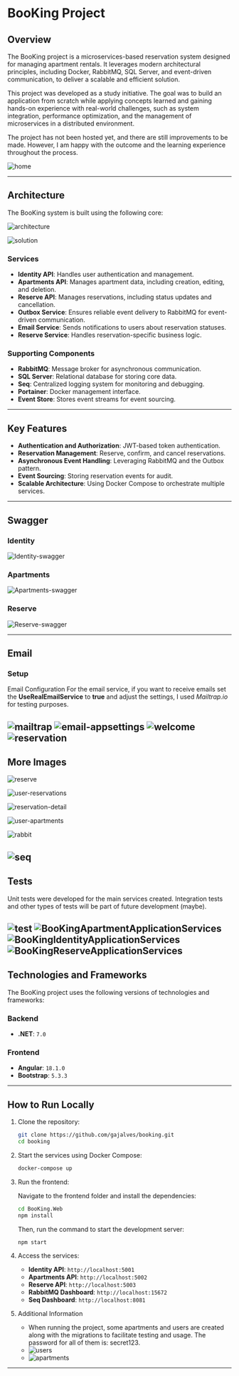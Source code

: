 # BooKing Project

## Overview
The BooKing project is a microservices-based reservation system designed for managing apartment rentals. It leverages modern architectural principles, including Docker, RabbitMQ, SQL Server, and event-driven communication, to deliver a scalable and efficient solution.

This project was developed as a study initiative. The goal was to build an application from scratch while applying concepts learned and gaining hands-on experience with real-world challenges, such as system integration, performance optimization, and the management of microservices in a distributed environment.

The project has not been hosted yet, and there are still improvements to be made. However, I am happy with the outcome and the learning experience throughout the process.

![home](https://github.com/gajalves/booking/blob/main/docs/img/home.png?raw=true)

---

## Architecture
The BooKing system is built using the following core:

 ![architecture](https://github.com/gajalves/booking/blob/main/docs/img/arch.png?raw=true)
 
 ![solution](https://github.com/gajalves/booking/blob/main/docs/img/solution.png?raw=true)

### Services
- **Identity API**: Handles user authentication and management.
- **Apartments API**: Manages apartment data, including creation, editing, and deletion.
- **Reserve API**: Manages reservations, including status updates and cancellation.
- **Outbox Service**: Ensures reliable event delivery to RabbitMQ for event-driven communication.
- **Email Service**: Sends notifications to users about reservation statuses.
- **Reserve Service**: Handles reservation-specific business logic.

### Supporting Components
- **RabbitMQ**: Message broker for asynchronous communication.
- **SQL Server**: Relational database for storing core data.
- **Seq**: Centralized logging system for monitoring and debugging.
- **Portainer**: Docker management interface.
- **Event Store**: Stores event streams for event sourcing.

---

## Key Features
- **Authentication and Authorization**: JWT-based token authentication.
- **Reservation Management**: Reserve, confirm, and cancel reservations.
- **Asynchronous Event Handling**: Leveraging RabbitMQ and the Outbox pattern.
- **Event Sourcing**: Storing reservation events for audit.
- **Scalable Architecture**: Using Docker Compose to orchestrate multiple services.

---

## Swagger

### Identity
![Identity-swagger](https://github.com/gajalves/booking/blob/main/docs/img/swagger/identity.png?raw=true)
### Apartments
![Apartments-swagger](https://github.com/gajalves/booking/blob/main/docs/img/swagger/apartments.png?raw=true)
### Reserve
![Reserve-swagger](https://github.com/gajalves/booking/blob/main/docs/img/swagger/reserve.png?raw=true)

---

## Email

### Setup
Email Configuration
For the email service, if you want to receive emails set the **UseRealEmailService** to **true** and adjust the settings, I used *Mailtrap.io* for testing purposes.

![mailtrap](https://github.com/gajalves/booking/blob/main/docs/img/email/mailtrap.png?raw=true)
![email-appsettings](https://github.com/gajalves/booking/blob/main/docs/img/email/email-setup.png?raw=true)
![welcome](https://github.com/gajalves/booking/blob/main/docs/img/email/welcome.png?raw=true)
![reservation](https://github.com/gajalves/booking/blob/main/docs/img/email/reservation.png?raw=true)
---

## More Images

![reserve](https://github.com/gajalves/booking/blob/main/docs/img/reserve.png?raw=true)

![user-reservations](https://github.com/gajalves/booking/blob/main/docs/img/user-reservations.png?raw=true)

![reservation-detail](https://github.com/gajalves/booking/blob/main/docs/img/reservation-detail.png?raw=true)

![user-apartments](https://github.com/gajalves/booking/blob/main/docs/img/user-apartments.png?raw=true)

![rabbit](https://github.com/gajalves/booking/blob/main/docs/img/rabbit.png?raw=true)

![seq](https://github.com/gajalves/booking/blob/main/docs/img/seq.png?raw=true)
---

## Tests
Unit tests were developed for the main services created. Integration tests and other types of tests will be part of future development (maybe).

![test](https://github.com/gajalves/booking/blob/main/docs/img/coverage/tests.png?raw=true)
![BooKingApartmentApplicationServices](https://github.com/gajalves/booking/blob/main/docs/img/coverage/BooKingApartmentApplicationServices.png?raw=true)
![BooKingIdentityApplicationServices](https://github.com/gajalves/booking/blob/main/docs/img/coverage/BooKingIdentityApplicationServices.png?raw=true)
![BooKingReserveApplicationServices](https://github.com/gajalves/booking/blob/main/docs/img/coverage/BooKingReserveApplicationServices.png?raw=true)
---
## Technologies and Frameworks

The BooKing project uses the following versions of technologies and frameworks:

### Backend
- **.NET**: `7.0`

### Frontend
- **Angular**: `18.1.0`
- **Bootstrap**: `5.3.3`

---

## How to Run Locally

1. Clone the repository:
    ```bash
    git clone https://github.com/gajalves/booking.git
    cd booking
    ```

2. Start the services using Docker Compose:
    ```bash
    docker-compose up
    ```
4. Run the frontend:

    Navigate to the frontend folder and install the dependencies:

    ```bash
    cd BooKing.Web
    npm install
    ```

    Then, run the command to start the development server:

    ```bash
    npm start
    ```
4. Access the services:
    - **Identity API**: `http://localhost:5001`
    - **Apartments API**: `http://localhost:5002`
    - **Reserve API**: `http://localhost:5003`
    - **RabbitMQ Dashboard**: `http://localhost:15672`
    - **Seq Dashboard**: `http://localhost:8081`

5. Additional Information
   - When running the project, some apartments and users are created along with the migrations to facilitate testing and usage. The password for all of them is: secret123.
   - ![users](https://github.com/gajalves/booking/blob/main/docs/img/db/user.png?raw=true)
   - ![apartments](https://github.com/gajalves/booking/blob/main/docs/img/db/apartment-db.png?raw=true)

---
